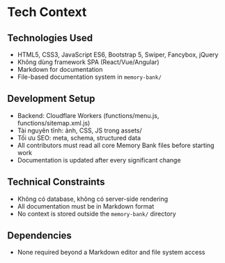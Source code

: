 # Tech Context

## Technologies Used
- HTML5, CSS3, JavaScript ES6, Bootstrap 5, Swiper, Fancybox, jQuery
- Không dùng framework SPA (React/Vue/Angular)
- Markdown for documentation
- File-based documentation system in `memory-bank/`

## Development Setup
- Backend: Cloudflare Workers (functions/menu.js, functions/sitemap.xml.js)
- Tài nguyên tĩnh: ảnh, CSS, JS trong assets/
- Tối ưu SEO: meta, schema, structured data
- All contributors must read all core Memory Bank files before starting work
- Documentation is updated after every significant change

## Technical Constraints
- Không có database, không có server-side rendering
- All documentation must be in Markdown format
- No context is stored outside the `memory-bank/` directory

## Dependencies
- None required beyond a Markdown editor and file system access 